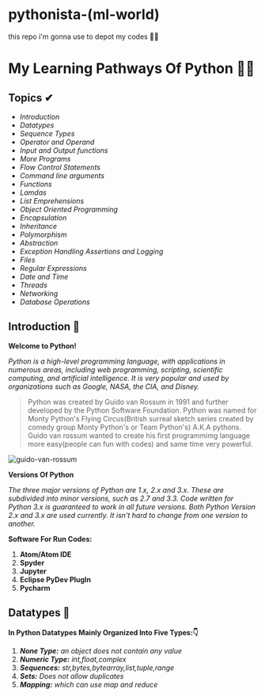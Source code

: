 # pythonista-(ml-world)
this repo i'm gonna use to depot my codes 🗽🚀

# My Learning Pathways Of Python 🐍🚀

 ## Topics ✔

* _Introduction_
* _Datatypes_
* _Sequence Types_
* _Operator and Operand_
* _Input and Output functions_
* _More Programs_
* _Flow Control Statements_
* _Command line arguments_
* _Functions_
* _Lamdas_
* _List Emprehensions_
* _Object Oriented Programming_
* _Encapsulation_
* _Inheritance_
* _Polymorphism_
* _Abstraction_
* _Exception Handling Assertions and Logging_
* _Files_
* _Regular Expressions_
* _Date and Time_
* _Threads_
* _Networking_
* _Database Operations_

## Introduction 🐸

__Welcome to Python!__

_Python is a high-level programming language, with applications in numerous areas, including web programming, scripting, scientific computing, and artificial intelligence._
_It is very popular and used by organizations such as Google, NASA, the CIA, and Disney._

> Python was created by Guido van Rossum in 1991 and further developed by the Python Software Foundation.
> Python was named for Monty Python's Flying Circus(British surreal sketch series created by comedy group
Monty Python's or Team Python's) A.K.A pythons.
> Guido van rossum wanted to create his first programmimg  language more easy(people can fun with codes)
and same time very powerful.

![guido-van-rossum](https://tinyurl.com/y79bjxrn)

__Versions Of Python__

_The three major versions of Python are 1.x, 2.x and 3.x. These are subdivided into minor versions, such as 2.7 and 3.3._
_Code written for Python 3.x is guaranteed to work in all future versions._
_Both Python Version 2.x and 3.x are used currently._
_It isn't hard to change from one version to another._

__Software For Run Codes:__

1. **Atom/Atom IDE**
2. **Spyder**
3. **Jupyter**
4. **Eclipse PyDev PlugIn**
5. **Pycharm**

## Datatypes 🦗

__In Python Datatypes Mainly Organized Into Five Types:👇__

1. **_None Type:_** _an object does not contain any value_
2. **_Numeric Type:_** _int,float,complex_
3. **_Sequences:_** _str,bytes,bytearray,list,tuple,range_
4. **_Sets:_** _Does not allow duplicates_
5. **_Mapping:_** _which can use map and reduce_



